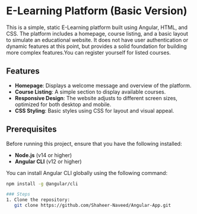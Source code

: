 # E-Learning Platform (Basic Version)

This is a simple, static E-Learning platform built using Angular, HTML, and CSS. The platform includes a homepage, course listing, and a basic layout to simulate an educational website. It does not have user authentication or dynamic features at this point, but provides a solid foundation for building more complex features.You can register yourself for listed courses.

## Features

- **Homepage**: Displays a welcome message and overview of the platform.
- **Course Listing**: A simple section to display available courses.
- **Responsive Design**: The website adjusts to different screen sizes, optimized for both desktop and mobile.
- **CSS Styling**: Basic styles using CSS for layout and visual appeal.

## Prerequisites

Before running this project, ensure that you have the following installed:

- **Node.js** (v14 or higher)
- **Angular CLI** (v12 or higher)

You can install Angular CLI globally using the following command:

```bash
npm install -g @angular/cli

### Steps
1. Clone the repository:
   git clone https://github.com/Shaheer-Naveed/Angular-App.git


